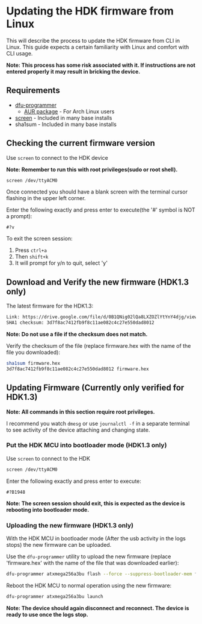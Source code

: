 # Updating the HDK firmware from Linux

This will describe the process to update the HDK firmware from CLI in Linux. This guide expects a certain familiarity with Linux and comfort with CLI usage.

**Note: This process has some risk associated with it. If instructions are not entered properly it may result in bricking the device.**

## Requirements

- [dfu-programmer](https://dfu-programmer.github.io/)
  - [AUR package](https://aur.archlinux.org/packages/dfu-programmer/) - For Arch Linux users
- [screen](https://www.gnu.org/software/screen/) - Included in many base installs
- sha1sum - Included in many base installs

## Checking the current firmware version

Use `screen` to connect to the HDK device

**Note: Remember to run this with root privileges(sudo or root shell).**
```bash
screen /dev/ttyACM0
```

Once connected you should have a blank screen with the terminal cursor flashing in the upper left corner.

Enter the following exactly and press enter to execute(the '#' symbol is NOT a prompt):
```
#?v
```
To exit the screen session:

1. Press `ctrl+a`
2. Then `shift+k`
3. It will prompt for y/n to quit, select 'y'

## Download and Verify the new firmware (HDK1.3 only)

The latest firmware for the HDK1.3:
```bash
Link: https://drive.google.com/file/d/0B1QNig02lQa8LXZOZlYtYnY4djg/view?usp=sharing
SHA1 checksum: 3d7f8ac7412fb9f8c11ae082c4c27e550dad8012
```
**Note: Do not use a file if the checksum does not match.**

Verify the checksum of the file (replace firmware.hex with the name of the file you downloaded):
```bash
sha1sum firmware.hex
3d7f8ac7412fb9f8c11ae082c4c27e550dad8012 firmware.hex
```

## Updating Firmware (Currently only verified for HDK1.3)

**Note: All commands in this section require root privileges.**

I recommend you watch `dmesg` or use `journalctl -f` in a separate terminal to see activity  of the device attaching and changing state.

### Put the HDK MCU into bootloader mode (HDK1.3 only)

Use `screen` to connect to the HDK
```bash
screen /dev/ttyACM0
```

Enter the following exactly and press enter to execute:
```
#?B1948
```
**Note: The screen session should exit, this is expected as the device is rebooting into bootloader mode.**

### Uploading the new firmware (HDK1.3 only)

With the HDK MCU in bootloader mode (After the usb activity in the logs stops) the new firmware can be uploaded.

Use the `dfu-programmer` utility to upload the new firmware (replace 'firmware.hex' with the name of the file that was downloaded earlier):
```bash
dfu-programmer atxmega256a3bu flash --force --suppress-bootloader-mem firmware.hex
```

Reboot the HDK MCU to normal operation using the new firmware:
```bash
dfu-programmer atxmega256a3bu launch
```
**Note: The device should again disconnect and reconnect.  The device is ready to use once the logs stop.**

